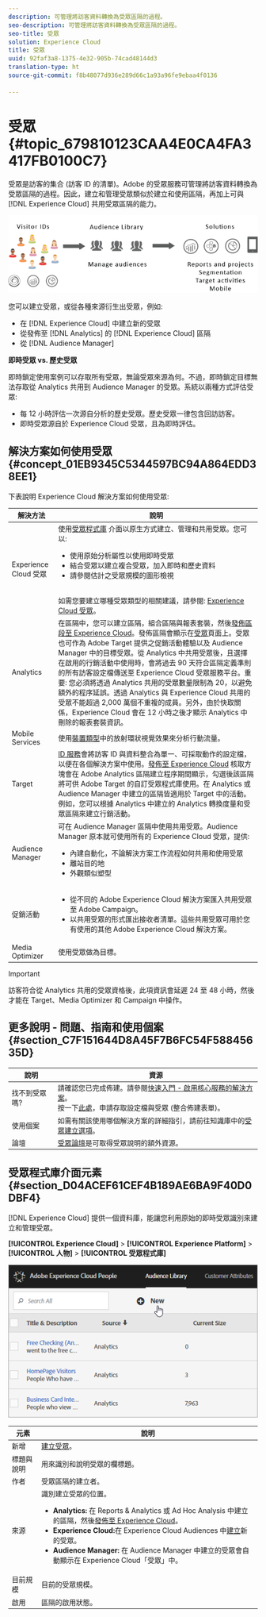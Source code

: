 ```yaml
---
description: 可管理將訪客資料轉換為受眾區隔的過程。
seo-description: 可管理將訪客資料轉換為受眾區隔的過程。
seo-title: 受眾
solution: Experience Cloud
title: 受眾
uuid: 92faf3a8-1375-4e32-905b-74cad48144d3
translation-type: ht
source-git-commit: f8b48077d936e289d66c1a93a96fe9ebaa4f0136

---
```



# 受眾 {#topic_679810123CAA4E0CA4FA3417FB0100C7}

受眾是訪客的集合 (訪客 ID 的清單)。Adobe 的受眾服務可管理將訪客資料轉換為受眾區隔的過程。因此，建立和管理受眾類似於建立和使用區隔，再加上可與 [!DNL Experience Cloud] 共用受眾區隔的能力。

![](assets/audiences.png)

您可以建立受眾，或從各種來源衍生出受眾，例如:

* 在 [!DNL Experience Cloud] 中建立新的受眾
* 從發佈至 [!DNL Analytics] 的 [!DNL Experience Cloud] 區隔
* 從 [!DNL Audience Manager]

**即時受眾 vs. 歷史受眾**

即時鎖定使用案例可以存取所有受眾，無論受眾來源為何。不過，即時鎖定目標無法存取從 Analytics 共用到 Audience Manager 的受眾。系統以兩種方式評估受眾:

* 每 12 小時評估一次源自分析的歷史受眾。歷史受眾一律包含回訪訪客。
* 即時受眾源自於 Experience Cloud 受眾，且為即時評估。


## 解決方案如何使用受眾 {#concept_01EB9345C5344597BC94A864EDD38EE1}

下表說明 Experience Cloud 解決方案如何使用受眾:

| 解決方法 | 說明 |
|--- |--- |
| Experience Cloud 受眾 | 使用[受眾程式庫](../audience-library/audience-library.md) 介面以原生方式建立、管理和共用受眾。您可以:<ul><li>使用原始分析屬性以使用即時受眾</li><li>結合受眾以建立複合受眾，加入即時和歷史資料</li><li>請參閱估計之受眾規模的圖形檢視</li></ul><br>如需您要建立哪種受眾類型的相關建議，請參閱: [Experience Cloud 受眾](https://helpx.adobe.com/tw/marketing-cloud-core/kb/People/Audience-Creation-Options.html)。 |
| Analytics | 在區隔中，您可以建立區隔，組合區隔與報表套裝，然後[發佈區段至 Experience Cloud](../audience-library/audience-library.md)。發佈區隔會顯示在[受眾](../audience-library/audience-library.md)頁面上。受眾也可作為 Adobe Target 提供之促銷活動體驗以及 Audience Manager 中的目標受眾。從 Analytics 中共用受眾後，且選擇在啟用的行銷活動中使用時，會將過去 90 天符合區隔定義準則的所有訪客設定檔傳送至 Experience Cloud 受眾服務平台。重要: 您必須將透過 Analytics 共用的受眾數量限制為 20，以避免額外的程序延誤。透過 Analytics 與 Experience Cloud 共用的受眾不能超過 2,000 萬個不重複的成員。另外，由於快取關係，Experience Cloud 會在 12 小時之後才顯示 Analytics 中刪除的報表套裝資訊。 |
| Mobile Services | 使用[裝置類型](https://marketing.adobe.com/resources/help/zh_TW/mobile/?f=reports_devices)中的放射環狀視覺效果來分析行動流量。 |
| Target | [ID 服務](https://marketing.adobe.com/resources/help/zh_TW/mcvid/)會將訪客 ID 與資料整合為單一、可採取動作的設定檔，以便在各個解決方案中使用。[發佈至 Experience Cloud](../audience-library/audience-library.md) 核取方塊會在 Adobe Analytics 區隔建立程序期間顯示，勾選後該區隔將可供 Adobe Target 的自訂受眾程式庫使用。在 Analytics 或 Audience Manager 中建立的區隔皆適用於 Target 中的活動。例如，您可以根據 Analytics 中建立的 Analytics 轉換度量和受眾區隔來建立行銷活動。 |
| Audience Manager | 可在 Audience Manager 區隔中使用共用受眾。Audience Manager 原本就可使用所有的 Experience Cloud 受眾，提供:<ul><li>內建自動化，不論解決方案工作流程如何共用和使用受眾</li><li>離站目的地</li><li>外觀類似塑型</li></ul> |
| 促銷活動 | <ul><li>從不同的 Adobe Experience Cloud 解決方案匯入共用受眾至 Adobe Campaign。</li><li>以共用受眾的形式匯出接收者清單。這些共用受眾可用於您有使用的其他 Adobe Experience Cloud 解決方案。</li></ul> |
| Media Optimizer | 使用受眾做為目標。 |


>[!IMPORTANT]
>
>訪客符合從 Analytics 共用的受眾資格後，此項資訊會延遲 24 至 48 小時，然後才能在 Target、Media Optimizer 和 Campaign 中操作。

## 更多說明 - 問題、指南和使用個案 {#section_C7F151644D8A45F7B6FC54F58845635D}


| 說明 | 資源 |
|--- |--- |
| 找不到受眾嗎? | 請確認您已完成佈建。請參閱[快速入門 - 啟用核心服務的解決方案](../core-services/core-services.md)。<br>按一下[此處](https://www.adobe.com/go/audiences)，申請存取設定檔與受眾 (整合佈建表單)。 |
| 使用個案 | 如需有關該使用哪個解決方案的詳細指引，請前往知識庫中的[受眾建立選項](https://helpx.adobe.com/tw/marketing-cloud-core/kb/People/Audience-Creation-Options.html)。 |
| 論壇 | [受眾論壇](https://forums.adobe.com/community/experience-cloud/platform/core-services/people-service/audiences)是可取得受眾說明的額外資源。 |


## 受眾程式庫介面元素 {#section_D04ACEF61CEF4B189AE6BA9F40D0DBF4}

[!DNL Experience Cloud] 提供一個資料庫，能讓您利用原始的即時受眾識別來建立和管理受眾。

**[!UICONTROL Experience Cloud]** &gt; **[!UICONTROL Experience Platform]** &gt; **[!UICONTROL 人物]** &gt; **[!UICONTROL 受眾程式庫]**

![](assets/audience_library.png)

| 元素 | 說明 |
|--- |--- |
| 新增 | [建立受眾](../audience-library/audience-library.md)。 |
| 標題與說明 | 用來識別和說明受眾的欄標題。 |
| 作者 | 受眾區隔的建立者。 |
| 來源 | 識別建立受眾的位置。<ul><li>**Analytics:** 在 Reports &amp; Analytics 或 Ad Hoc Analysis 中建立的區隔，然後[發佈至 Experience Cloud](../audience-library/audience-library.md)。</li><li>**Experience Cloud:**&#x200B;在 Experience Cloud Audiences 中[建立](../audience-library/audience-library.md)新的受眾。</li><li>**Audience Manager:** 在 Audience Manager 中建立的受眾會自動顯示在 Experience Cloud「受眾」中。</li></ul> |
| 目前規模 | 目前的受眾規模。 |
| 啟用 | 區隔的啟用狀態。 |
